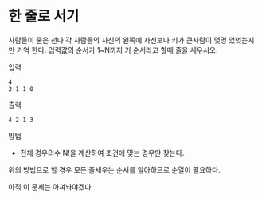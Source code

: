 # 한 줄로 서기
사람들이 줄은 선다 각 사람들의 자신의 왼쪽에 자신보다 키가 큰사람이 몇명 있엇는지만 기억 한다. 입력값의 순서가 1~N까지 키 순서라고 할때 줄을 세우시오.

입력

```
4
2 1 1 0
```

출력

```
4 2 1 3
```

방법
 
- 전체 경우의수 N!을 계산하여 조건에 맞는 경우만 찾는다.

위의 방법으로 할 경우 모든 줄세우는 순서를 알아하므로 순열이 필요하다.

아직 이 문제는 아껴놔야겠다.
